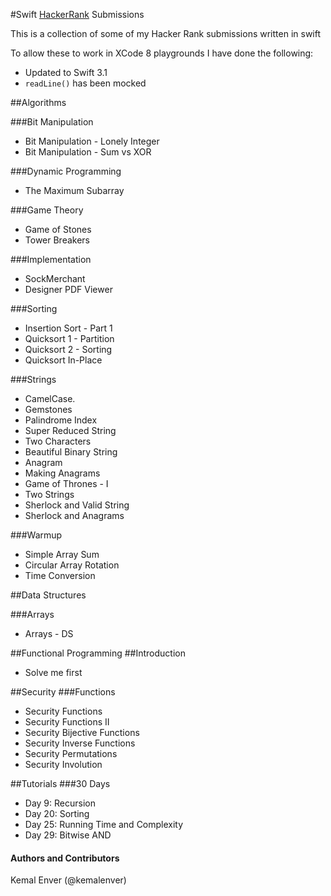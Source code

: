 #Swift [HackerRank](https://www.hackerrank.com) Submissions 

This is a collection of some of my Hacker Rank submissions written in swift

To allow these to work in XCode 8 playgrounds I have done the following:

* Updated to Swift 3.1
* `readLine()` has been mocked

##Algorithms

###Bit Manipulation
* Bit Manipulation - Lonely Integer
* Bit Manipulation - Sum vs XOR

###Dynamic Programming
* The Maximum Subarray

###Game Theory
* Game of Stones
* Tower Breakers

###Implementation
* SockMerchant
* Designer PDF Viewer

###Sorting
* Insertion Sort - Part 1
* Quicksort 1 - Partition
* Quicksort 2 - Sorting
* Quicksort In-Place

###Strings
* CamelCase.
* Gemstones
* Palindrome Index
* Super Reduced String
* Two Characters
* Beautiful Binary String
* Anagram
* Making Anagrams
* Game of Thrones - I
* Two Strings
* Sherlock and Valid String
* Sherlock and Anagrams

###Warmup
* Simple Array Sum
* Circular Array Rotation
* Time Conversion

##Data Structures

###Arrays
* Arrays - DS

##Functional Programming
##Introduction
* Solve me first

##Security
###Functions
* Security Functions
* Security Functions II
* Security Bijective Functions
* Security Inverse Functions
* Security Permutations
* Security Involution

##Tutorials
###30 Days
* Day 9: Recursion
* Day 20: Sorting
* Day 25: Running Time and Complexity
* Day 29: Bitwise AND

#### Authors and Contributors
Kemal Enver (@kemalenver) 
